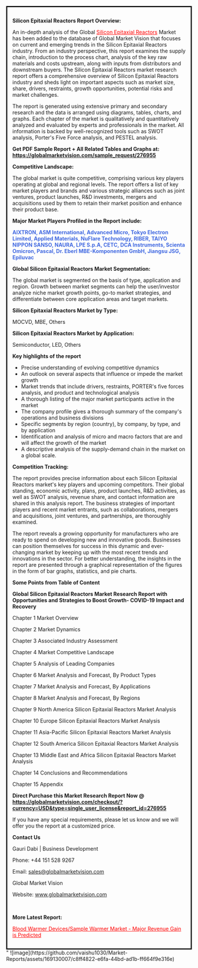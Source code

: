 <div style='border: 3px solid black; padding: 1em;'>

<strong>Silicon Epitaxial Reactors Report Overview:</strong>

An in-depth analysis of the Global <a style='color: #ff0000;' href='https://globalmarketvision.com/reports/global-silicon-epitaxial-reactors-market/276955'>Silicon Epitaxial Reactors</a> Market has been added to the database of Global Market Vision that focuses on current and emerging trends in the Silicon Epitaxial Reactors industry. From an industry perspective, this report examines the supply chain, introduction to the process chart, analysis of the key raw materials and costs upstream, along with inputs from distributors and downstream buyers. The Silicon Epitaxial Reactors market research report offers a comprehensive overview of Silicon Epitaxial Reactors industry and sheds light on important aspects such as market size, share, drivers, restraints, growth opportunities, potential risks and market challenges.

The report is generated using extensive primary and secondary research and the data is arranged using diagrams, tables, charts, and graphs. Each chapter of the market is qualitatively and quantitatively analyzed and evaluated by experts and professionals in the market. All information is backed by well-recognized tools such as SWOT analysis, Porter's Five Force analysis, and PESTEL analysis.

<strong>Get PDF Sample Report + All Related Tables and Graphs at</strong><strong>:</strong><strong> <a style='color: #ff0000;' href='https://globalmarketvision.com/sample_request/276955?utm_source=linkedinPulse&utm_medium=SN&utm_campaign=SN'><strong>https://globalmarketvision.com/sample_request/276955</strong></a></strong>

<strong>Competitive Landscape:</strong>

The global market is quite competitive, comprising various key players operating at global and regional levels. The report offers a list of key market players and brands and various strategic alliances such as joint ventures, product launches, R&amp;D investments, mergers and acquisitions used by them to retain their market position and enhance their product base.

<strong>Major Market Players Profiled in the Report include:</strong>

<strong style='color: #4169e1;'>AIXTRON, ASM International, Advanced Micro, Tokyo Electron Limited, Applied Materials, NuFlare Technology, RIBER, TAIYO NIPPON SANSO, NAURA, LPE S.p.A, CETC, DCA Instruments, Scienta Omicron, Pascal, Dr. Eberl MBE-Komponenten GmbH, Jiangsu JSG, Epiluvac</strong>

<strong>Global Silicon Epitaxial Reactors Market Segmentation:</strong>

The global market is segmented on the basis of type, application and region. Growth between market segments can help the user/investor analyze niche market growth points, go-to market strategies, and differentiate between core application areas and target markets.

<strong>Silicon Epitaxial Reactors Market by Type</strong><strong>:</strong>

MOCVD, MBE, Others

<strong>Silicon Epitaxial Reactors Market by</strong><strong> Application:</strong>

Semiconductor, LED, Others

<strong>Key highlights of the report</strong>
<ul>
  <li>Precise understanding of evolving competitive dynamics</li>
  <li>An outlook on several aspects that influence or impede the market growth</li>
  <li>Market trends that include drivers, restraints, PORTER's five forces analysis, and product and technological analysis</li>
  <li>A thorough listing of the major market participants active in the market</li>
  <li>The company profile gives a thorough summary of the company's operations and business divisions</li>
  <li>Specific segments by region (country), by company, by type, and by application</li>
  <li>Identification and analysis of micro and macro factors that are and will affect the growth of the market</li>
  <li>A descriptive analysis of the supply-demand chain in the market on a global scale.</li>
</ul>
<strong>Competition Tracking:</strong>

The report provides precise information about each Silicon Epitaxial Reactors market's key players and upcoming competitors. Their global standing, economic activity, plans, product launches, R&amp;D activities, as well as SWOT analysis, revenue share, and contact information are shared in this analysis report. The business strategies of important players and recent market entrants, such as collaborations, mergers and acquisitions, joint ventures, and partnerships, are thoroughly examined.

The report reveals a growing opportunity for manufacturers who are ready to spend on developing new and innovative goods. Businesses can position themselves for success in this dynamic and ever-changing market by keeping up with the most recent trends and innovations in the sector. For better understanding, the insights in the report are presented through a graphical representation of the figures in the form of bar graphs, statistics, and pie charts.

<strong>Some Points from Table of Content</strong>

<strong>Global Silicon Epitaxial Reactors Market Research Report with Opportunities and Strategies to Boost Growth- COVID-19 Impact and Recovery</strong>

Chapter 1 Market Overview

Chapter 2 Market Dynamics

Chapter 3 Associated Industry Assessment

Chapter 4 Market Competitive Landscape

Chapter 5 Analysis of Leading Companies

Chapter 6 Market Analysis and Forecast, By Product Types

Chapter 7 Market Analysis and Forecast, By Applications

Chapter 8 Market Analysis and Forecast, By Regions

Chapter 9 North America Silicon Epitaxial Reactors Market Analysis

Chapter 10 Europe Silicon Epitaxial Reactors Market Analysis

Chapter 11 Asia-Pacific Silicon Epitaxial Reactors Market Analysis

Chapter 12 South America Silicon Epitaxial Reactors Market Analysis

Chapter 13 Middle East and Africa Silicon Epitaxial Reactors Market Analysis

Chapter 14 Conclusions and Recommendations

Chapter 15 Appendix

<strong>Direct Purchase this Market Research Report Now @ <a style='color: #ff0000;' href='https://globalmarketvision.com/checkout/?currency=USD&type=single_user_license&report_id=276955?utm_source=linkedinPulse&utm_medium=SN&utm_campaign=SN'><strong>https://globalmarketvision.com/checkout/?currency=USD&type=single_user_license&report_id=276955</strong></a></strong>

If you have any special requirements, please let us know and we will offer you the report at a customized price.
<p id='ember58' class='ember-view reader-content-blocks__paragraph'><strong>Contact Us</strong></p>
<p id='ember59' class='ember-view reader-content-blocks__paragraph'>Gauri Dabi | Business Development</p>
<p id='ember60' class='ember-view reader-content-blocks__paragraph'>Phone: +44 151 528 9267</p>
Email: <a href='mailto:sales@globalmarketvision.com'>sales@globalmarketvision.com</a>

Global Market Vision

Website: <a href='http://www.globalmarketvision.com/'>www.globalmarketvision.com</a>

&nbsp;

<strong>More Latest Report:</strong>

<a style='color: #ff0000;' href='https://medium.com/@namratasonawane27/blood-warmer-devices-sample-warmer-market-major-revenue-gain-is-predicted-7111d1662951'>Blood Warmer Devices/Sample Warmer Market - Major Revenue Gain is Predicted</a>

</div>"
![image](https://github.com/vaishu1030/Market-Reports/assets/169130007/c8ff4822-e6fa-44bd-ad1b-ff664f9e316e)
